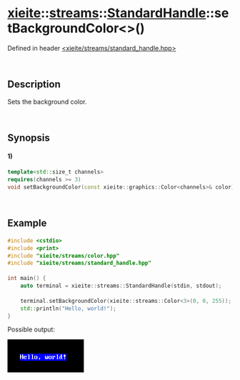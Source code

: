 # [xieite](../../../../../xieite.md)\:\:[streams](../../../../../streams.md)\:\:[StandardHandle](../../../standard_handle.md)\:\:setBackgroundColor\<\>\(\)
Defined in header [<xieite/streams/standard_handle.hpp>](../../../../../../include/xieite/streams/standard_handle.hpp)

&nbsp;

## Description
Sets the background color.

&nbsp;

## Synopsis
#### 1)
```cpp
template<std::size_t channels>
requires(channels >= 3)
void setBackgroundColor(const xieite::graphics::Color<channels>& color) noexcept;
```

&nbsp;

## Example
```cpp
#include <cstdio>
#include <print>
#include "xieite/streams/color.hpp"
#include "xieite/streams/standard_handle.hpp"

int main() {
    auto terminal = xieite::streams::StandardHandle(stdin, stdout);

    terminal.setBackgroundColor(xieite::streams::Color<3>(0, 0, 255));
    std::println("Hello, world!");
}
```
Possible output:

![image](./set_background_color.png)
